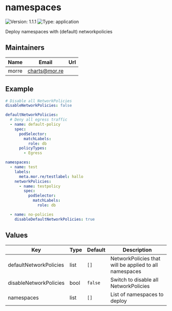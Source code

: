 # namespaces

![Version: 1.1.1](https://img.shields.io/badge/Version-1.1.1-informational?style=flat-square) ![Type: application](https://img.shields.io/badge/Type-application-informational?style=flat-square)

Deploy namespaces with (default) networkpolicies

## Maintainers

| Name | Email | Url |
| ---- | ------ | --- |
| morre | charts@mor.re |  |

## Example

```yaml
# Disable all NetworkPolicies
disableNetworkPolicies: false

defaultNetworkPolicies:
  # Deny all egress traffic
  - name: default-policy
    spec:
      podSelector:
        matchLabels:
          role: db
      policyTypes:
        - Egress

namespaces:
  - name: test
    labels:
      meta.mor.re/testlabel: hallo
    networkPolicies:
      - name: testpolicy
        spec:
          podSelector:
            matchLabels:
              role: db

  - name: no-policies
    disableDefaultNetworkPolicies: true
```

## Values

| Key | Type | Default | Description |
|-----|------|---------|-------------|
| defaultNetworkPolicies | list | `[]` | NetworkPolicies that will be applied to all namespaces |
| disableNetworkPolicies | bool | `false` | Switch to disable all NetworkPolicies |
| namespaces | list | `[]` | List of namespaces to deploy |
